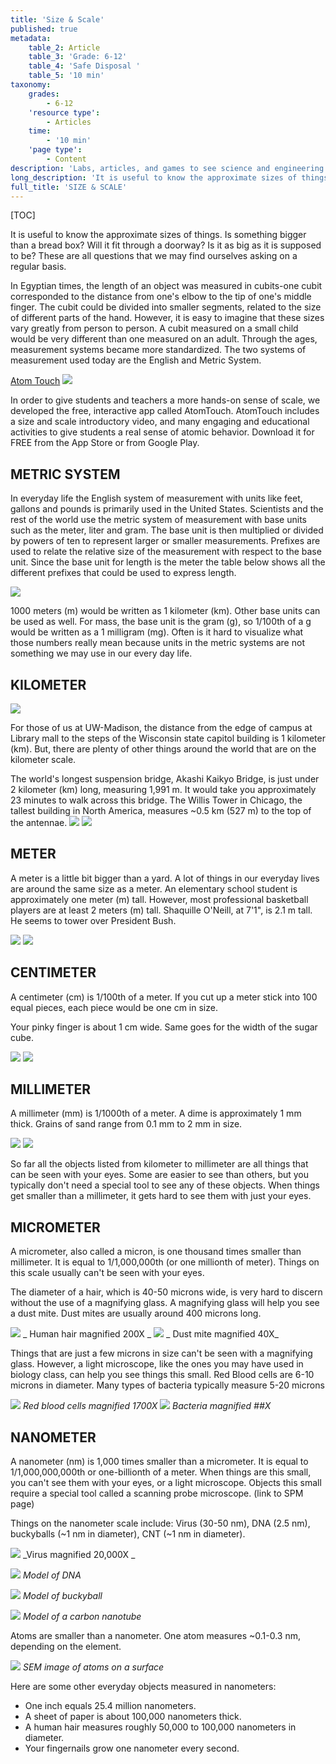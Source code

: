 ```yaml
---
title: 'Size & Scale'
published: true
metadata:
    table_2: Article
    table_3: 'Grade: 6-12'
    table_4: 'Safe Disposal '
    table_5: '10 min'
taxonomy:
    grades:
        - 6-12
    'resource type':
        - Articles
    time:
        - '10 min'
    'page type':
        - Content
description: 'Labs, articles, and games to see science and engineering through a new lens.'
long_description: 'It is useful to know the approximate sizes of things. Is something bigger than a bread box? Will it fit through a doorway? Is it as big as it is supposed to be? These are all questions that we may find ourselves asking on a regular basis.'
full_title: 'SIZE & SCALE'
---
```


[TOC]

It is useful to know the approximate sizes of things. Is something bigger than a bread box? Will it fit through a doorway? Is it as big as it is supposed to be? These are all questions that we may find ourselves asking on a regular basis.

In Egyptian times, the length of an object was measured in cubits-one cubit corresponded to the distance from one's elbow to the tip of one's middle finger. The cubit could be divided into smaller segments, related to the size of different parts of the hand. However, it is easy to imagine that these sizes vary greatly from person to person. A cubit measured on a small child would be very different than one measured on an adult. Through the ages, measurement systems became more standardized. The two systems of measurement used today are the English and Metric System.

[Atom Touch](https://mobile.wisc.edu/mli-projects/project-atomtouch/)
![](atomtouch.png)

In order to give students and teachers a more hands-on sense of scale, we developed the free, interactive app called AtomTouch. AtomTouch includes a size and scale introductory video, and many engaging and educational activities to give students a real sense of atomic behavior. Download it for FREE from the App Store or from Google Play.


## METRIC SYSTEM

In everyday life the English system of measurement with units like feet, gallons and pounds is primarily used in the United States. Scientists and the rest of the world use the metric system of measurement with base units such as the meter, liter and gram. The base unit is then multiplied or divided by powers of ten to represent larger or smaller measurements. Prefixes are used to relate the relative size of the measurement with respect to the base unit. Since the base unit for length is the meter the table below shows all the different prefixes that could be used to express length.

![](chart.png)


1000 meters (m) would be written as 1 kilometer (km). Other base units can be used as well. For mass, the base unit is the gram (g), so 1/100th of a g would be written as a 1 milligram (mg). Often is it hard to visualize what those numbers really mean because units in the metric systems are not something we may use in our every day life.


## KILOMETER
![](state.jpg)

For those of us at UW-Madison, the distance from the edge of campus at Library mall to the steps of the Wisconsin state capitol building is 1 kilometer (km). But, there are plenty of other things around the world that are on the kilometer scale.

The world's longest suspension bridge, Akashi Kaikyo Bridge, is just under 2 kilometer (km) long, measuring 1,991 m. It would take you approximately 23 minutes to walk across this bridge. The Willis Tower in Chicago, the tallest building in North America, measures ~0.5 km (527 m) to the top of the antennae.
![](Sears_Tower_ss.jpg)                                                  ![](Akashi_Bridge.JPG)

## METER
A meter is a little bit bigger than a yard. A lot of things in our everyday lives are around the same size as a meter. An elementary school student is approximately one meter (m) tall. However, most professional basketball players are at least 2 meters (m) tall. Shaquille O'Neill, at 7'1", is 2.1 m tall. He seems to tower over President Bush.

![](soccerkids.jpg)                                     ![](ShaqMeetsGWB.jpg)

## CENTIMETER
A centimeter (cm) is 1/100th of a meter. If you cut up a meter stick into 100 equal pieces, each piece would be one cm in size.

Your pinky finger is about 1 cm wide. Same goes for the width of the sugar cube.

![](pinky.jpg)                         ![](sugarcubes.jpg)
## MILLIMETER

A millimeter (mm) is 1/1000th of a meter. A dime is approximately 1 mm thick. Grains of sand range from 0.1 mm to 2 mm in size.

![](dimewithruler.jpg)                                        ![](grainsofsand.jpg)

So far all the objects listed from kilometer to millimeter are all things that can be seen with your eyes. Some are easier to see than others, but you typically don't need a special tool to see any of these objects. When things get smaller than a millimeter, it gets hard to see them with just your eyes.


## MICROMETER
A micrometer, also called a micron, is one thousand times smaller than millimeter. It is equal to 1/1,000,000th (or one millionth of meter). Things on this scale usually can't be seen with your eyes.

The diameter of a hair, which is 40-50 microns wide, is very hard to discern without the use of a magnifying glass. A magnifying glass will help you see a dust mite. Dust mites are usually around 400 microns long.

![](hair.jpg)       _ Human hair magnified 200X	_
![](dustmite.jpg)   _ Dust mite magnified 40X_

Things that are just a few microns in size can't be seen with a magnifying glass. However, a light microscope, like the ones you may have used in biology class, can help you see things this small. Red Blood cells are 6-10 microns in diameter. Many types of bacteria typically measure 5-20 microns

![](RBCs.jpg)         _Red blood cells magnified 1700X_	
![](bacteria.jpg)     _Bacteria magnified ##X_




                      
## NANOMETER
A nanometer (nm) is 1,000 times smaller than a micrometer. It is equal to 1/1,000,000,000th or one-billionth of a meter. When things are this small, you can't see them with your eyes, or a light microscope. Objects this small require a special tool called a scanning probe microscope. (link to SPM page)

Things on the nanometer scale include: Virus (30-50 nm), DNA (2.5 nm), buckyballs (~1 nm in diameter), CNT (~1 nm in diameter).

![](virus.jpg)     _Virus magnified 20,000X  _

![](DNA.jpg)      _Model of DNA_

![](buckyball.jpg)     _Model of buckyball_

![](CNT.png)        _Model of a carbon nanotube_
 
Atoms are smaller than a nanometer. One atom measures ~0.1-0.3 nm, depending on the element.

![](10atoms.jpg)          _SEM image of atoms on a surface_

Here are some other everyday objects measured in nanometers:
* One inch equals 25.4 million nanometers.
* A sheet of paper is about 100,000 nanometers thick.
* A human hair measures roughly 50,000 to 100,000 nanometers in diameter.
* Your fingernails grow one nanometer every second.





